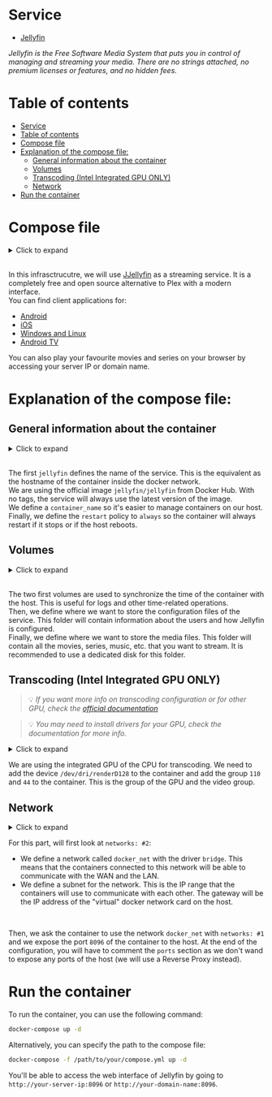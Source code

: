 # Service
- [Jellyfin](https://jellyfin.org/)

*Jellyfin is the Free Software Media System that puts you in control of managing and streaming your media. There are no strings attached, no premium licenses or features, and no hidden fees.*

# Table of contents

- [Service](#service)
- [Table of contents](#table-of-contents)
- [Compose file](#compose-file)
- [Explanation of the compose file:](#explanation-of-the-compose-file)
  - [General information about the container](#general-information-about-the-container)
  - [Volumes](#volumes)
  - [Transcoding (Intel Integrated GPU ONLY)](#transcoding-intel-integrated-gpu-only)
  - [Network](#network)
- [Run the container](#run-the-container)

# Compose file

<details>
<summary>Click to expand</summary>

![compose.yml](./compose.yml)
</details><br>

In this infrasctrucutre, we will use [JJellyfin](https://jellyfin.org/) as a streaming service. It is a completely free and open source alternative to Plex with a modern interface.<br>
You can find client applications for:
- [Android](https://play.google.com/store/apps/details?id=org.jellyfin.mobile)
- [iOS](https://apps.apple.com/us/app/jellyfin-mobile/id1480192618?mt=8)
- [Windows and Linux](https://github.com/jellyfin/jellyfin-media-player/releases)
- [Android TV](https://play.google.com/store/apps/details?id=org.jellyfin.androidtv)

You can also play your favourite movies and series on your browser by accessing your server IP or domain name.

# Explanation of the compose file:

## General information about the container
<details>
<summary>Click to expand</summary>

```yml
services:
  jellyfin:
    image: jellyfin/jellyfin
    container_name: jellyfin
#    user: 1002:1003
    restart: always
[...]
```
</details><br>

The first `jellyfin` defines the name of the service. This is the equivalent as the hostname of the container inside the docker network.<br>
We are using the official image `jellyfin/jellyfin` from Docker Hub. With no tags, the service will always use the latest version of the image.<br>
We define a `container_name` so it's easier to manage containers on our host.<br>
Finally, we define the `restart` policy to `always` so the container will always restart if it stops or if the host reboots.<br>

## Volumes
<details>
<summary>Click to expand</summary>

```yml
[...]
    volumes:
      - /etc/localtime:/etc/localtime:ro
      - /etc/localtime:/etc/timezone:ro
      - /path/to/your/config:/config
      - /path/to/your/media:/media
[...]
```
</details><br>

The two first volumes are used to synchronize the time of the container with the host. This is useful for logs and other time-related operations.<br>
Then, we define where we want to store the configuration files of the service. This folder will contain information about the users and how Jellyfin is configured.<br>
Finally, we define where we want to store the media files. This folder will contain all the movies, series, music, etc. that you want to stream. It is recommended to use a dedicated disk for this folder.

## Transcoding (Intel Integrated GPU ONLY)
> 💡 *If you want more info on transcoding configuration or for other GPU, check the [official documentation](https://jellyfin.org/docs/general/administration/hardware-acceleration.html)*

> 💡 *You may need to install drivers for your GPU, check the documentation for more info.*
<details>
<summary>Click to expand</summary>

```yml
[...]
    devices:
      - /dev/dri/renderD128:/dev/dri/renderD128
    group_add:
      - "110"
      - "44"
[...]
```
</details>

We are using the integrated GPU of the CPU for transcoding. We need to add the device `/dev/dri/renderD128` to the container and add the group `110` and `44` to the container. This is the group of the GPU and the video group.

## Network
<details>
<summary>Click to expand</summary>

```yml
[...]
    networks:                #1
      - docker_net
    ports:
      - 8096:8096

networks:                   #2
  docker_net:
    driver: bridge
    ipam:
      driver: default
      config:
        - subnet: 172.69.0.0/24
          gateway: 172.69.0.1
```
</details>

For this part, will first look at `networks: #2`:
 - We define a network called `docker_net` with the driver `bridge`. This means that the containers connected to this network will be able to communicate with the WAN and the LAN.
 - We define a subnet for the network. This is the IP range that the containers will use to communicate with each other. The gateway will be the IP address of the "virtual" docker network card on the host.
<br>

Then, we ask the container to use the network `docker_net` with `networks: #1` and we expose the port `8096` of the container to the host. At the end of the configuration, you will have to comment the `ports` section as we don't wand to expose any ports of the host (we will use a Reverse Proxy instead).

# Run the container
To run the container, you can use the following command:
```bash
docker-compose up -d
```
Alternatively, you can specify the path to the compose file:
```bash
docker-compose -f /path/to/your/compose.yml up -d
```
You'll be able to access the web interface of Jellyfin by going to `http://your-server-ip:8096` or `http://your-domain-name:8096`.